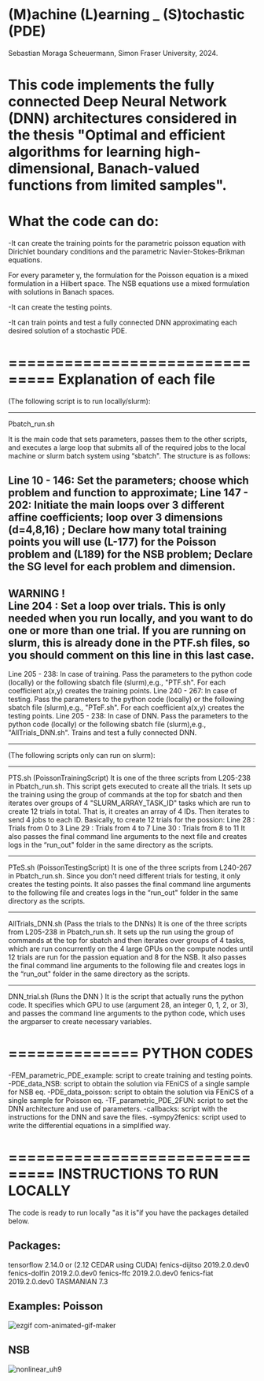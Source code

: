 # (M)achine (L)earning _ (S)tochastic (PDE)
Sebastian Moraga Scheuermann, Simon Fraser University, 2024.

This code implements the fully connected Deep Neural Network (DNN) architectures considered in the thesis "Optimal and efficient algorithms for learning high-dimensional, Banach-valued functions from limited samples".
===============================
What the code can do:
===============================
-It can create the training points for the parametric poisson equation with Dirichlet boundary conditions and the parametric Navier-Stokes-Brikman equations.

For every parameter y, the formulation for the Poisson equation is a mixed formulation in a Hilbert space. The NSB equations use a mixed formulation with solutions in Banach spaces.

-It can create the testing points.

-It can train points and test a fully connected DNN approximating each desired solution of a stochastic PDE.

===============================
Explanation of each file
===============================

(The following script is to run locally/slurm):
_____________________________________________________________________________________________________________________________________________________________________________________________________________
 Pbatch_run.sh    

It is the main code that sets parameters, passes them to the other scripts, and executes a large loop that submits all of the required jobs to the local machine or slurm batch system using “sbatch".
The structure is as follows:

Line 10  - 146: Set the parameters; choose which problem and function to approximate;
Line 147 - 202: Initiate the main loops over 3 different affine coefficients; loop over 3 dimensions (d=4,8,16) ; 
                Declare how many total training points you will use (L-177) for the Poisson problem and (L189) for the NSB problem;
                Declare the SG level for each problem and dimension.
--------------
WARNING !               
Line 204 : Set a loop over trials. This is only needed when you run locally, and you want to do one or more than one trial. If you are running on slurm, this is already done in the PTF.sh files, so you should comment on this line in this last case.     
--------------
Line 205 - 238:  In case of training. Pass the parameters to the python code (locally) or the following sbatch file (slurm),e.g., "PTF.sh".           For each coefficient a(x,y) creates the training points.
Line 240 - 267:  In case of testing.  Pass the parameters to the python code (locally) or the following sbatch file (slurm),e.g., "PTeF.sh".          For each coefficient a(x,y) creates the testing points.
Line 205 - 238:  In case of DNN.      Pass the parameters to the python code (locally) or the following sbatch file (slurm),e.g., "AllTrials_DNN.sh". Trains and test a fully connected DNN.
                
__________
(The following scripts only can run on slurm):
____________________________________________________________________________________________________________________________________________________________________________________________________________
PTS.sh (PoissonTrainingScript)
It is one of the three scripts from L205-238 in Pbatch_run.sh. This script gets executed to create all the trials. It sets up the training using the group of commands at the top for sbatch and then iterates over groups of 4  "SLURM_ARRAY_TASK_ID" tasks which are run to create 12 trials in total.
That is, it creates an array of 4 IDs. Then iterates to send 4 jobs to each ID. Basically, to create 12 trials for the possion:
Line 28 : Trials from 0 to 3
Line 29 : Trials from 4 to 7
Line 30 : Trials from 8 to 11
 It also passes the final command line arguments to the next file and creates logs in the “run_out" folder in the same directory as the scripts.
_____________________________________________________________________________________________________________________________________________________________________________________________________________
PTeS.sh (PoissonTestingScript)
It is one of the three scripts from L240-267 in Pbatch_run.sh. Since you don't need different trials for testing, it only creates the testing points. 
It also passes the final command line arguments to the following file and creates logs in the “run_out" folder in the same directory as the scripts.
_____________________________________________________________________________________________________________________________________________________________________________________________________________
AllTrials_DNN.sh (Pass the trials to the DNNs)
It is one of the three scripts from L205-238 in Pbatch_run.sh. It sets up the run using the group of commands at the top for sbatch and then iterates over groups of 4 tasks, which are run concurrently on the 4 large GPUs on the compute nodes until 12 trials are run for the passion equation and 8 for the NSB. It also passes the final command line arguments to the following file and creates logs in the “run_out" folder in the same directory as the scripts.

_____________________________________________________________________________________________________________________________________________________________________________________________________________
DNN_trial.sh (Runs the DNN )
It is the script that actually runs the python code.
It specifies which GPU to use (argument 28, an integer 0, 1, 2, or 3), and passes the command line arguments to the python code, which uses the argparser to create necessary variables.

==============
PYTHON CODES
==============

-FEM_parametric_PDE_example: script to create training and testing points.
-PDE_data_NSB: script to obtain the solution via FEniCS of a single sample for NSB eq.
-PDE_data_poisson: script to obtain the solution via FEniCS of a single sample for Poisson eq.
-TF_parametric_PDE_2FUN: script to set the DNN architecture and use of parameters.
-callbacks: script with the instructions for the DNN and save the files.
-sympy2fenics: script used to write the differential equations in a simplified  way.

===============================
INSTRUCTIONS TO RUN LOCALLY
===============================
The code is ready to run locally "as it is"if you have the packages detailed below.

Packages:
---------------------------------------------
tensorflow                   2.14.0  or (2.12 CEDAR using CUDA)
fenics-dijitso               2019.2.0.dev0
fenics-dolfin                2019.2.0.dev0
fenics-ffc                   2019.2.0.dev0
fenics-fiat                  2019.2.0.dev0
TASMANIAN                    7.3

Examples:
Poisson
--------------------------------------------------
![ezgif com-animated-gif-maker](https://github.com/Sebanthalas/parametric_PDE_approx_viaDNN/assets/21182719/248738b8-638d-4380-918e-9ce015b668c5)


NSB
-----------------------------------------------------
![nonlinear_uh9](https://github.com/Sebanthalas/parametric_PDE_approx_viaDNN/assets/21182719/689a6767-1b97-449e-877c-1ebdf47712d3)
